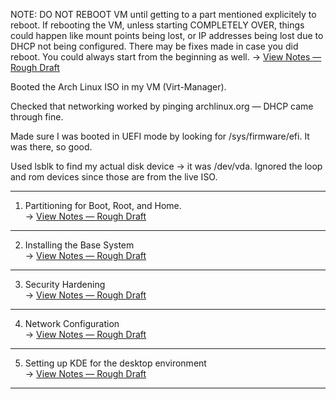 NOTE: DO NOT REBOOT VM until getting to a part mentioned explicitely to reboot. If rebooting the VM, unless starting COMPLETELY OVER, things could happen like mount points being lost, or IP addresses being lost due to DHCP not being configured. There may be fixes made in case you did reboot. You could always start from the beginning as well. → [View Notes — Rough Draft](/notes/Arch_Linux_Install.md)

Booted the Arch Linux ISO in my VM (Virt-Manager).

Checked that networking worked by pinging archlinux.org — DHCP came through fine.

Made sure I was booted in UEFI mode by looking for /sys/firmware/efi. It was there, so good.

Used lsblk to find my actual disk device → it was /dev/vda. Ignored the loop and rom devices since those are from the live ISO.

---
1. Partitioning for Boot, Root, and Home. <br>
→ [View Notes — Rough Draft](/notes/expanded/arch_build/Partitioning_Arch_Linux.md)
---
2. Installing the Base System <br>
→ [View Notes — Rough Draft](/notes/expanded/arch_build/Arch_Linux_Base.md)
---
3. Security Hardening <br>
→ [View Notes — Rough Draft](/notes/Arch_Security_Hardening.md)
---
4. Network Configuration <br>
→ [View Notes — Rough Draft](/notes/expanded/arch_build/Arch_Network_Config.md)
---
5. Setting up KDE for the desktop environment <br>
→ [View Notes — Rough Draft](/notes/expanded/arch_build/Arch_Linux_KDE_Setup.md)
---
